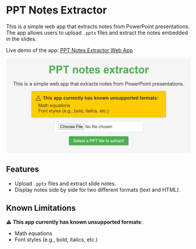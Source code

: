# PPT Notes Extractor

This is a simple web app that extracts notes from PowerPoint presentations. The app allows users to upload `.pptx` files and extract the notes embedded in the slides.

Live demo of the app:
[PPT Notes Extractor Web App](https://JC-comp.github.io/PPTNotesExtractor/)

![App Interface](screenshot.png)

## Features
- Upload `.pptx` files and extract slide notes.
- Display notes side by side for two different formats (text and HTML).

## Known Limitations
⚠️ **This app currently has known unsupported formats**:
- Math equations
- Font styles (e.g., bold, italics, etc.)
